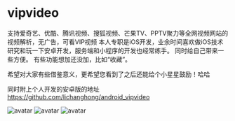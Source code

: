 # vipvideo
支持爱奇艺、优酷、腾讯视频、搜狐视频、芒果TV、PPTV聚力等全网视频网站的视频解析，无广告，可看VIP视频
本人专职是iOS开发，业余时间喜欢做iOS技术研究和玩一下安卓开发，服务端和小程序的开发也经常练手。 
同时给自己带来一些方便。 有些功能想加还没加，比如“收藏”。 
  
希望对大家有些借鉴意义，更希望您看到了之后还能给个小星星鼓励！哈哈

 同时附上个人开发的安卓版的地址 https://github.com/lichanghong/android_vipvideo

![avatar](https://github.com/lichanghong/vipvide/blob/master/4950F61771D506A857D106F2173A58A9.png)
![avatar](https://github.com/lichanghong/vipvide/blob/master/964AA412D66DEC2686148B5879BDAA04.jpg)
![avatar](https://github.com/lichanghong/vipvide/blob/master/C19F87FA4C95CACB0707EC9220380F58.jpg)



